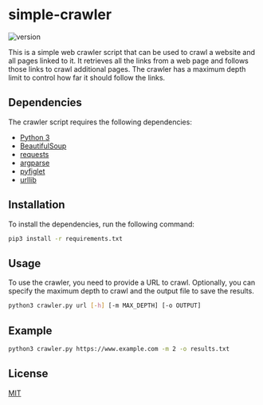 # simple-crawler
![version](https://img.shields.io/badge/version-1.0.0-blue)

This is a simple web crawler script that can be used to crawl a website and all pages linked to it. It retrieves all the links from a web page and follows those links to crawl additional pages. The crawler has a maximum depth limit to control how far it should follow the links.

## Dependencies
The crawler script requires the following dependencies:
* [Python 3](https://www.python.org/downloads/)
* [BeautifulSoup](https://www.crummy.com/software/BeautifulSoup/bs4/doc/)
* [requests](https://requests.readthedocs.io/en/master/)
* [argparse](https://docs.python.org/3/library/argparse.html)
* [pyfiglet](https://pypi.org/project/pyfiglet/)
* [urllib](https://docs.python.org/3/library/urllib.html)

## Installation
To install the dependencies, run the following command:
```bash
pip3 install -r requirements.txt
```

## Usage
To use the crawler, you need to provide a URL to crawl. Optionally, you can specify the maximum depth to crawl and the output file to save the results.

```bash
python3 crawler.py url [-h] [-m MAX_DEPTH] [-o OUTPUT]
```

## Example
```bash
python3 crawler.py https://www.example.com -m 2 -o results.txt
```

## License
[MIT](https://choosealicense.com/licenses/mit/)